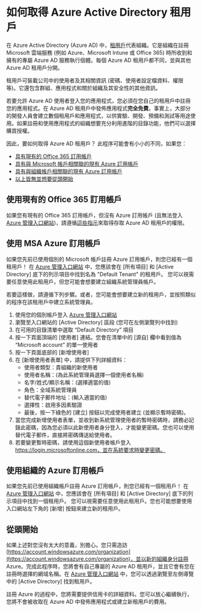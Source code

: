 <properties
	pageTitle="如何取得 Azure AD 租用戶 | Microsoft Azure"
	description="如何取得 Azure Active Directory 租用戶，以供註冊及建置應用程式使用。"
	services="active-directory"
	documentationCenter=""
	authors="dstrockis"
	manager="terrylan"
	editor=""/>

<tags
	ms.service="active-directory"
	ms.workload="identity"
	ms.tgt_pltfrm="na"
	ms.devlang="na"
	ms.topic="article"
	ms.date="04/28/2015"
	ms.author="dastrock"/>

# 如何取得 Azure Active Directory 租用戶

在 Azure Active Directory (Azure AD) 中，[租用戶](https://msdn.microsoft.com/library/azure/jj573650.aspx#BKMK_WhatIsAnAzureADTenant)代表組織。它是組織在註冊 Microsoft 雲端服務 (例如 Azure、Microsoft Intune 或 Office 365) 時所收到和擁有的專屬 Azure AD 服務執行個體。每個 Azure AD 租用戶都不同，並與其他 Azure AD 租用戶分開。

租用戶可裝載公司中的使用者及其相關資訊 (密碼、使用者設定檔資料、權限等)。它還包含群組、應用程式和關於組織及其安全性的其他資訊。

若要允許 Azure AD 使用者登入您的應用程式，您必須在您自己的租用戶中註冊您的應用程式。在 Azure AD 租用戶中發佈應用程式**完全免費**。事實上，大部分的開發人員會建立數個租用戶和應用程式，以供實驗、開發、預備和測試等用途使用。如果註冊和使用應用程式的組織想要充分利用進階的目錄功能，他們可以選擇購買授權。

因此，要如何取得 Azure AD 租用戶？ 此程序可能會有小小的不同，如果您：

- [具有現有的 Office 365 訂用帳戶](#use-an-existing-office-365-subscription)
- [具有與 Microsoft 帳戶相關聯的現有 Azure 訂用帳戶](#use-an-msa-azure-subscription)
- [具有與組織帳戶相關聯的現有 Azure 訂用帳戶](#use-an-organizational-azure-subscription)
- [以上皆無並想要從頭開始](#start-from-scratch)

## 使用現有的 Office 365 訂用帳戶
如果您有現有的 Office 365 訂用帳戶，但沒有 Azure 訂用帳戶 (且無法登入 [Azure 管理入口網站](https://manage.windowsazure.com))，請遵循[這些指示](https://technet.microsoft.com/library/dn832618.aspx)來取得存取 Azure AD 租用戶的權限。

## 使用 MSA Azure 訂用帳戶
如果您先前已使用個別的 Microsoft 帳戶註冊 Azure 訂用帳戶，則您已經有一個租用戶！ 在 [Azure 管理入口網站](https://manage.windowsazure.com) 中，您應該會在 [所有項目] 和 [Active Directory] 底下的列示項目中找到名為 "Default Tenant" 的租用戶。 您可以視需要任意使用此租用戶，但您可能會想要建立組織系統管理員帳戶。

若要這樣做，請遵循下列步驟。或者，您可能會想要建立新的租用戶，並按照類似的程序在該租用戶中建立系統管理員。

1.	使用您的個別帳戶登入 [Azure 管理入口網站](https://manage.windowsazure.com)
2.	瀏覽至入口網站的 [Active Directory] 區段 (您可在左側瀏覽列中找到)
3.	在可用的目錄清單中選取 “Default Directory” 項目
4.	按一下頁面頂端的 [使用者] 連結。您會在清單中的 [源自] 欄中看到值為 “Microsoft account” 的單一使用者
5.	按一下頁面底部的 [新增使用者]
6.	在 [新增使用者表單] 中，請提供下列詳細資料：
    - 使用者類型：貴組織的新使用者
    - 使用者名稱：(為此系統管理員選擇一個使用者名稱)
    - 名字/姓式/顯示名稱：(選擇適當的值)
    - 角色：全域系統管理員
    - 替代電子郵件地址：(輸入適當的值)
    - 選擇性：啟用多因素驗證
    - 最後，按一下綠色的 [建立] 按鈕以完成使用者建立 (並顯示暫時密碼)。
7.	當您完成新增使用者表單，並收到新系統管理使用者的暫時密碼時，請務必記錄此密碼，因為您必須以此新使用者身分登入，才能變更密碼。您也可以使用替代電子郵件，直接將密碼傳送給使用者。
8.	若要變更暫時密碼，請使用這個新使用者帳戶登入 https://login.microsoftonline.com，並在系統要求時變更密碼。


## 使用組織的 Azure 訂用帳戶
如果您先前已使用組織帳戶註冊 Azure 訂用帳戶，則您已經有一個租用戶！ 在 [Azure 管理入口網站](https://manage.windowsazure.com) 中，您應該會在 [所有項目] 和 [Active Directory] 底下的列示項目中找到一個租用戶。 您可以視需要任意使用此租用戶。您也可能想要使用入口網站左下角的 [新增] 按鈕來建立新的租用戶。


## 從頭開始
如果上述對您沒有太大的意義，別擔心。您只需造訪 [https://account.windowsazure.com/organization](https://account.windowsazure.com/organization)，並以新的組織身分註冊 Azure。完成此程序時，您將會有自己專屬的 Azure AD 租用戶，並且它會有您在註冊時選擇的網域名稱。在 [Azure 管理入口網站](https://manage.windowsazure.com) 中，您可以透過瀏覽至左側導覽中的 [Active Directory] 找到租用戶。

註冊 Azure 的過程中，您將需要提供信用卡的詳細資料。您可以放心繼續執行，您將不會被收取在 Azure AD 中發佈應用程式或建立新租用戶的費用。
 

<!---HONumber=62-->